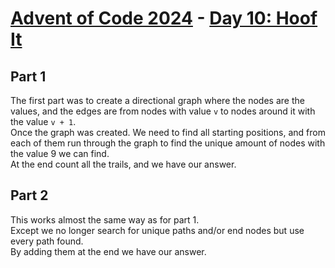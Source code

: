 # [Advent of Code 2024](../README.md) - [Day 10: Hoof It](https://adventofcode.com/2024/day/10)

## Part 1
The first part was to create a directional graph where the nodes are the values, and the
edges are from nodes with value `v` to nodes around it with the value `v + 1`.  
Once the graph was created. We need to find all starting positions, and from each of them
run through the graph to find the unique amount of nodes with the value 9 we can find.  
At the end count all the trails, and we have our answer.

## Part 2
This works almost the same way as for part 1.  
Except we no longer search for unique paths and/or end nodes but use every path found.  
By adding them at the end we have our answer.